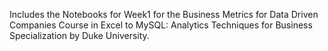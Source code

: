 Includes the Notebooks for Week1 for the Business Metrics for Data Driven Companies Course in Excel to MySQL: Analytics Techniques for Business Specialization by Duke University.
